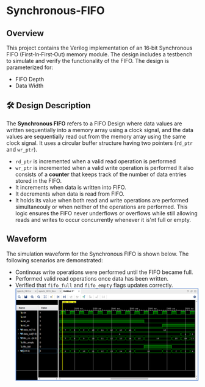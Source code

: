 # Synchronous-FIFO

## Overview

This project contains the Verilog implementation of an 16‑bit Synchronous FIFO (First‑In‑First‑Out) memory module. The design includes a testbench to simulate and verify the functionality of the FIFO.
The design is parameterized for:
- FIFO Depth
- Data Width
## :hammer_and_wrench: Design Description

The **Synchronous FIFO** refers to a FIFO Design where data values are written sequentially into a memory array using a clock signal, and the data values are sequentially read out from the memory array using the same clock signal. It uses a circular buffer structure having two pointers (`rd_ptr` and `wr_ptr`).
- `rd_ptr` is incremented when a valid read operation is performed
- `wr_ptr` is incremented when a valid write operation is performed
It also consists of a **counter** that keeps track of the number of data entries stored in the FIFO.
- It increments when data is written into FIFO.
- It decrements when data is read from FIFO.
- It holds its value when both read and write operations are performed simultaneouly or when neither of the operations are performed.
This logic ensures the FIFO never underflows or overflows while still allowing reads and writes to occur concurrently whenever it is'nt full or empty.
## Waveform
The simulation waveform for the Synchronous FIFO is shown below. The following scenarios are demonstrated:
- Continous write operations were performed until the FIFO became full.
- Performed valid read operations once data has been written.
- Verified that `fifo_full` and `fifo_empty` flags updates correctly.
 ![Image Alt](https://github.com/AnkitSen16/Synchronous-FIFO/blob/fc51170f4cc7c4264ae476dab4de72ae566b9e34/Screenshot%202025-07-13%20134949.png)




